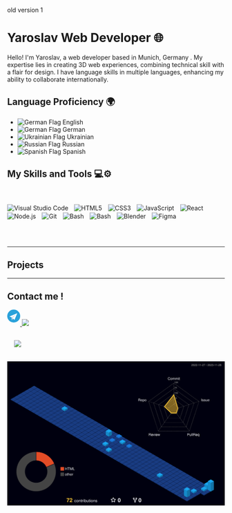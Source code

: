 old version 1 
# Yaroslav Web Developer 🌐


Hello! I'm Yaroslav, a web developer based in Munich, Germany . My expertise lies in creating 3D web experiences, combining technical skill with a flair for design. I have language skills in multiple languages, enhancing my ability to collaborate internationally.


## Language Proficiency 🌍
<td>
        <ul>
            <li><img  src="https://flagcdn.com/gb.svg" alt="German Flag" style="width: 20px;"> English</li>
            <li><img src="https://cdnjs.cloudflare.com/ajax/libs/flag-icons/7.0.2/flags/4x3/de.svg" alt="German Flag" style="width: 20px;"> German</li>
            <li><img src="https://flagcdn.com/ua.svg" style="width: 20px;" alt="Ukrainian Flag"> Ukrainian</li>
            <li><img src="https://cdnjs.cloudflare.com/ajax/libs/flag-icons/7.0.2/flags/4x3/ru.svg" alt="Russian Flag" style="width: 20px;"> Russian</li>
            <li><img src="https://flagcdn.com/es.svg" style="width: 20px;" alt="Spanish Flag"> Spanish</li>
        </ul>
    </td> 

## My Skills and Tools 💻⚙️

<br>

<p>
    <img align="center" alt="Visual Studio Code" Title="VsCode" width="26px" src="https://cdn.jsdelivr.net/gh/devicons/devicon/icons/vscode/vscode-original.svg" style="padding-right:10px;" />
    <img align="center" alt="HTML5" Title="HTML" width="26px" src="https://cdn.jsdelivr.net/gh/devicons/devicon/icons/html5/html5-original.svg" style="padding-right:10px;" />
    <img align="center" alt="CSS3" Title="CSS" width="26px" src="https://cdn.jsdelivr.net/gh/devicons/devicon/icons/css3/css3-original.svg" style="padding-right:10px;" />
    <img align="center" alt="JavaScript"Title="JavaScript" width="26px" src="https://cdn.jsdelivr.net/gh/devicons/devicon/icons/javascript/javascript-original.svg" style="padding-right:10px;" />
    <img align="center" alt="React" Title="React" width="26px" src="https://cdn.jsdelivr.net/gh/devicons/devicon/icons/react/react-original.svg" style="padding-right:10px;" />
    <img align="center" alt="Node.js" Title="Node.js" width="26px" src="https://cdn.jsdelivr.net/gh/devicons/devicon/icons/nodejs/nodejs-original.svg" style="padding-right:10px;" />
    <img align="center" alt="Git" Title="Git" width="26px" src="https://cdn.jsdelivr.net/gh/devicons/devicon/icons/git/git-original.svg" style="padding-right:10px;" />
    <img align="center" alt="Bash" Title="Bash" width="26px" src="https://cdn.jsdelivr.net/gh/devicons/devicon/icons/bash/bash-original.svg" style="padding-right:10px;" />
    <img align="center" alt="Bash" Title="Photoshop" width="26px" src="https://cdn.jsdelivr.net/gh/devicons/devicon/icons/photoshop/photoshop-plain.svg" style="padding-right:10px;" />
    <img align="center" alt="Blender" Title="Blender" width="26px" src="https://cdn.jsdelivr.net/gh/devicons/devicon/icons/blender/blender-original.svg" style="padding-right:10px;" />
    <img align="center" alt="Figma" Title="Figma" width="26px" src="https://cdn.jsdelivr.net/gh/devicons/devicon/icons/figma/figma-original.svg" style="padding-right:10px;" />
</p>
<br>
<br>


          
---
## Projects

---

## Contact me ! 
<a href="https://t.me/mu_ukraine">
        <svg style="margin-bottom:8px;" width="30" viewBox="0 0 361 361" xmlns="http://www.w3.org/2000/svg">
<g id="telegramIconLogo">
<circle id="Ellipse 1" cx="180.5" cy="180.5" r="180.5" fill="#2AA1DA"/>
<path id="Polygon 4" d="M125.547 230.583C125.526 229.351 126.598 228.387 127.807 228.549L161.202 233.027C161.516 233.069 161.816 233.186 162.075 233.369L179.717 245.768C180.803 246.531 180.856 248.135 179.824 248.978L129.785 289.827C128.495 290.88 126.574 289.98 126.545 288.309L125.547 230.583Z" fill="#A9C6D8"/>
<path id="Polygon 3" d="M129.048 290.084C128.693 291.084 127.23 290.911 127.113 289.856L118.357 211.282C118.286 210.643 118.827 210.105 119.465 210.18L154.67 214.337C155.309 214.412 155.712 215.062 155.497 215.667L129.048 290.084Z" fill="#C8DAEA"/>
<path id="Polygon 1" d="M269.388 104.214C273.508 102.445 277.658 106.64 275.906 110.801L203.802 282.03C202.41 285.335 198.136 286.146 195.658 283.575L147.287 233.374C146.966 233.041 146.6 232.754 146.2 232.522L114.972 214.414C114.689 214.25 114.39 214.114 114.081 214.009L70.4078 199.183C66.0722 197.712 65.8436 191.604 70.0563 189.795L269.388 104.214Z" fill="white"/>
<path id="Polygon 2" d="M234.984 140.263C236.977 138.941 239.164 141.626 237.496 143.347L149.721 233.887C149.073 234.555 148.056 234.685 147.266 234.201L121.97 218.713C120.721 217.948 120.69 216.127 121.914 215.315L234.984 140.263Z" fill="#C8DAEA"/>
</g>
</svg>

<a href="mailto:yar.mansens@gmail.com">
    <img src="https://www.cdnlogo.com/logos/g/93/gmail.svg" style="width:70px">
</a>

 <a href="https://www.linkedin.com/in/yaroslav-gubich-0476382a0"><img src="https://cdn.jsdelivr.net/gh/devicons/devicon/icons/linkedin/linkedin-original.svg" style="width:35px; margin: 16px"/></a>







![Profile Night View](https://raw.githubusercontent.com/yaroslavgubich/yaroslavgubich/8d0c552fadb1b07fc677138c815c3bfbf74379f4/profile-3d-contrib/profile-night-view.svg)


<!--
**yaroslavgubich/yaroslavgubich** is a ✨ _special_ ✨ repository because its `README.md` (this file) appears on your GitHub profile.

Here are some ideas to get you started:

- 🔭 I’m currently working on ...
- 🌱 I’m currently learning ...
- 👯 I’m looking to collaborate on ...
- 🤔 I’m looking for help with ...
- 💬 Ask me about ...
- 📫 How to reach me: ...
- 😄 Pronouns: ...
- ⚡ Fun fact: ...
-->

